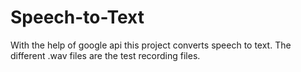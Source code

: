# Speech-to-Text
With the help of google api this project converts speech to text.
The different .wav files are the test recording files.
